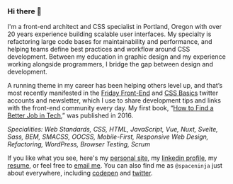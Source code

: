 ### Hi there 👋

I'm a front-end architect and CSS specialist in Portland, Oregon with over 20 years experience building scalable user interfaces. My specialty is refactoring large code bases for maintainability and performance, and helping teams define best practices and workflow around CSS development. Between my education in graphic design and my experience working alongside programmers, I bridge the gap between design and development.

A running theme in my career has been helping others level up, and that’s most recently manifested in the [Friday Front-End](https://fridayfrontend.com/) and [CSS Basics](https://twitter.com/cssbasics) twitter accounts and newsletter, which I use to share development tips and links with the front-end community every day. My first book, “[How to Find a Better Job in Tech](https://www.amazon.com/dp/B01M0VOE6O),” was published in 2016.

_Specialities: Web Standards, CSS, HTML, JavaScript, Vue, Nuxt, Svelte, Sass, BEM, SMACSS, OOCSS, Mobile-First, Responsive Web Design, Refactoring, WordPress, Browser Testing, Scrum_

If you like what you see, here's my [personal site](https://spaceninja.com/), my [linkedin profile](http://www.linkedin.com/in/scottvandehey/), my [resume](https://www.dropbox.com/s/ttpb0szdxox2xv7/scott-vandehey-resume.pdf), or feel free to [email me](mailto:scott@spaceninja.com). You can also find me as `@spaceninja` just about everywhere, including [codepen](https://codepen.io/spaceninja/) and [twitter](https://twitter.com/spaceninja).

